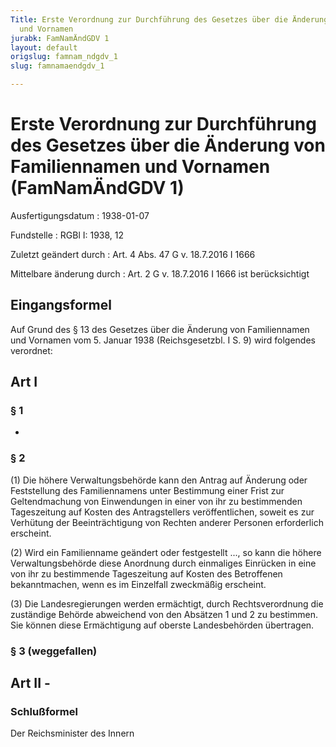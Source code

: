 ```yaml
---
Title: Erste Verordnung zur Durchführung des Gesetzes über die Änderung von Familiennamen
  und Vornamen
jurabk: FamNamÄndGDV 1
layout: default
origslug: famnam_ndgdv_1
slug: famnamaendgdv_1

---
```


# Erste Verordnung zur Durchführung des Gesetzes über die Änderung von Familiennamen und Vornamen (FamNamÄndGDV 1)

Ausfertigungsdatum
:   1938-01-07

Fundstelle
:   RGBl I: 1938, 12

Zuletzt geändert durch
:   Art. 4 Abs. 47 G v. 18.7.2016 I 1666

Mittelbare änderung durch
:   Art. 2 G v. 18.7.2016 I 1666 ist berücksichtigt


## Eingangsformel

Auf Grund des § 13 des Gesetzes über die Änderung von Familiennamen und Vornamen vom 5. Januar 1938 (Reichsgesetzbl. I S. 9) wird folgendes verordnet:


## Art I



### § 1

-


### § 2

(1) Die höhere Verwaltungsbehörde kann den Antrag auf Änderung oder Feststellung des Familiennamens unter Bestimmung einer Frist zur Geltendmachung von Einwendungen in einer von ihr zu bestimmenden Tageszeitung auf Kosten des Antragstellers veröffentlichen, soweit es zur Verhütung der Beeinträchtigung von Rechten anderer Personen erforderlich erscheint.

(2) Wird ein Familienname geändert oder festgestellt ..., so kann die höhere Verwaltungsbehörde diese Anordnung durch einmaliges Einrücken in eine von ihr zu bestimmende Tageszeitung auf Kosten des Betroffenen bekanntmachen, wenn es im Einzelfall zweckmäßig erscheint.

(3) Die Landesregierungen werden ermächtigt, durch Rechtsverordnung die zuständige Behörde abweichend von den Absätzen 1 und 2 zu bestimmen. Sie können diese Ermächtigung auf oberste Landesbehörden übertragen.


### § 3 (weggefallen)


## Art II - 



### Schlußformel

Der Reichsminister des Innern

